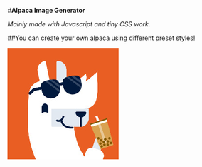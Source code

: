 #**Alpaca Image Generator**

*Mainly made with Javascript and tiny CSS work.*

##You can create your own alpaca using different preset styles!

 ![My Alpaca](/my_alpaca.jpeg)
